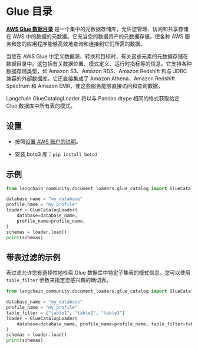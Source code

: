 # Glue 目录

[**AWS Glue 数据目录**](https://docs.aws.amazon.com/en_en/glue/latest/dg/catalog-and-crawler.html) 是一个集中的元数据存储库，允许您管理、访问和共享存储在 AWS 中的数据的元数据。它充当您的数据资产的元数据存储，使各种 AWS 服务和您的应用程序能够高效地查询和连接到它们所需的数据。

当您在 AWS Glue 中定义数据源、转换和目标时，有关这些元素的元数据存储在数据目录中。这包括有关数据位置、模式定义、运行时指标等的信息。它支持各种数据存储类型，如 Amazon S3、Amazon RDS、Amazon Redshift 和与 JDBC 兼容的外部数据库。它还直接集成了 Amazon Athena、Amazon Redshift Spectrum 和 Amazon EMR，使这些服务能够直接访问和查询数据。

Langchain GlueCatalogLoader 将以与 Pandas dtype 相同的格式获取给定 Glue 数据库中所有表的模式。

## 设置

- 按照[设置 AWS 账户的说明](https://docs.aws.amazon.com/athena/latest/ug/setting-up.html)。

- 安装 boto3 库：`pip install boto3`

## 示例

```python
from langchain_community.document_loaders.glue_catalog import GlueCatalogLoader
```

```python
database_name = "my_database"
profile_name = "my_profile"
loader = GlueCatalogLoader(
    database=database_name,
    profile_name=profile_name,
)
schemas = loader.load()
print(schemas)
```

## 带表过滤的示例

表过滤允许您有选择性地检索 Glue 数据库中特定子集表的模式信息。您可以使用 `table_filter` 参数来指定您感兴趣的确切表。

```python
from langchain_community.document_loaders.glue_catalog import GlueCatalogLoader
```

```python
database_name = "my_database"
profile_name = "my_profile"
table_filter = ["table1", "table2", "table3"]
loader = GlueCatalogLoader(
    database=database_name, profile_name=profile_name, table_filter=table_filter
)
schemas = loader.load()
print(schemas)
```
